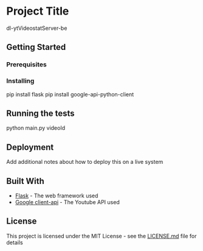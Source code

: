 # Project Title
dl-ytVideostatServer-be

## Getting Started

### Prerequisites

### Installing
pip install flask
pip install google-api-python-client

## Running the tests
python main.py videoId

## Deployment

Add additional notes about how to deploy this on a live system

## Built With

* [Flask](https://flask.palletsprojects.com/en/2.0.x/) - The web framework used
* [Google client-api](https://developers.google.com/youtube/v3/getting-started?hl=ko) - The Youtube API used

## License

This project is licensed under the MIT License - see the [LICENSE.md](LICENSE.md) file for details
